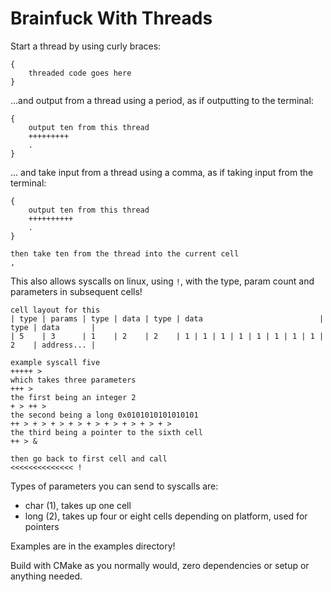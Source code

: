 # Brainfuck With Threads

Start a thread by using curly braces:

```bf
{
    threaded code goes here
}
```

...and output from a thread using a period, as if outputting to the terminal:

```bf
{
    output ten from this thread
    +++++++++
    .
}
```

... and take input from a thread using a comma, as if taking input from the terminal:

```bf
{
    output ten from this thread
    ++++++++++
    .
}

then take ten from the thread into the current cell
,
```

This also allows syscalls on linux, using `!`, with the type, param count and parameters in subsequent cells!

```bf
cell layout for this
| type | params | type | data | type | data                          | type | data       |
| 5    | 3      | 1    | 2    | 2    | 1 | 1 | 1 | 1 | 1 | 1 | 1 | 1 | 2    | address... |

example syscall five
+++++ >
which takes three parameters
+++ >
the first being an integer 2
+ > ++ >
the second being a long 0x0101010101010101
++ > + > + > + > + > + > + > + > + >
the third being a pointer to the sixth cell
++ > &

then go back to first cell and call
<<<<<<<<<<<<<< !
```

Types of parameters you can send to syscalls are:
- char (1), takes up one cell
- long (2), takes up four or eight cells depending on platform, used for pointers

Examples are in the examples directory!

Build with CMake as you normally would, zero dependencies or setup or anything needed.

